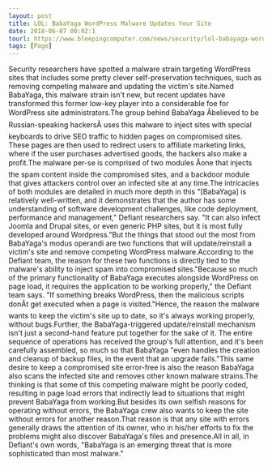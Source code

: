 ```yaml
---
layout: post
title: LOL: BabaYaga WordPress Malware Updates Your Site
date: 2018-06-07 00:02:1
tourl: https://www.bleepingcomputer.com/news/security/lol-babayaga-wordpress-malware-updates-your-site/
tags: [Page]
---
```

Security researchers have spotted a malware strain targeting WordPress sites that includes some pretty clever self-preservation techniques, such as removing competing malware and updating the victim's site.Named BabaYaga, this malware strain isn't new, but recent updates have transformed this former low-key player into a considerable foe for WordPress site administrators.The group behind BabaYaga Âbelieved to be Russian-speaking hackersÂ uses this malware to inject sites with special keyboards to drive SEO traffic to hidden pages on compromised sites. These pages are then used to redirect users to affiliate marketing links, where if the user purchases advertised goods, the hackers also make a profit.The malware per-se is comprised of two modules Âone that injects the spam content inside the compromised sites, and a backdoor module that gives attackers control over an infected site at any time.The intricacies of both modules are detailed in much more depth in this "[BabaYaga] is relatively well-written, and it demonstrates that the author has some understanding of software development challenges, like code deployment, performance and management," Defiant researchers say. "It can also infect Joomla and Drupal sites, or even generic PHP sites, but it is most fully developed around Wordpress."But the things that stood out the most from BabaYaga's modus operandi are two functions that will update/reinstall a victim's site and remove competing WordPress malware.According to the Defiant team, the reason for these two functions is directly tied to the malware's ability to inject spam into compromised sites."Because so much of the primary functionality of BabaYaga executes alongside WordPress on page load, it requires the application to be working properly," the Defiant team says. "If something breaks WordPress, then the malicious scripts donÂt get executed when a page is visited."Hence, the reason the malware wants to keep the victim's site up to date, so it's always working properly, without bugs.Further, the BabaYaga-triggered update/reinstall mechanism isn't just a second-hand feature put together for the sake of it. The entire sequence of operations has received the group's full attention, and it's been carefully assembled, so much so that BabaYaga "even handles the creation and cleanup of backup files, in the event that an upgrade fails."This same desire to keep a compromised site error-free is also the reason BabaYaga also scans the infected site and removes other known malware strains.The thinking is that some of this competing malware might be poorly coded, resulting in page load errors that indirectly lead to situations that might prevent BabaYaga from working.But besides its own selfish reasons for operating without errors, the BabaYaga crew also wants to keep the site without errors for another reason.That reason is that any site with errors generally draws the attention of its owner, who in his/her efforts to fix the problems might also discover BabaYaga's files and presence.All in all, in Defiant's own words, "BabaYaga is an emerging threat that is more sophisticated than most malware."
